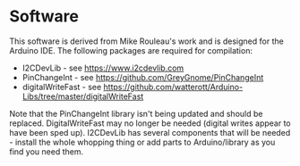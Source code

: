 # Software

This software is derived from Mike Rouleau's work and is designed for the Arduino IDE.  The following packages are required for compilation:
* I2CDevLib - see https://www.i2cdevlib.com
* PinChangeInt - see https://github.com/GreyGnome/PinChangeInt
* digitalWriteFast - see https://github.com/watterott/Arduino-Libs/tree/master/digitalWriteFast

Note that the PinChangeInt library isn't being updated and should be replaced.  DigitalWriteFast may no longer
be needed (digital writes appear to have been sped up).  I2CDevLib has several components that will be needed -
install the whole whopping thing or add parts to Arduino/library as you find you need them.
